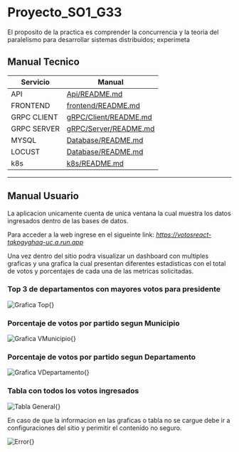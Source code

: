 # Proyecto_SO1_G33

El proposito de la practica es comprender la concurrencia y la teoria del paralelismo para desarrollar sistemas distribuidos; experimeta

## Manual Tecnico  

| Servicio | Manual |
| ------ | ------ |
| API | [Api/README.md](https://github.com/EstuardoSon/Proyecto_SO1_G33/tree/main/Api/README.md) |
| FRONTEND | [frontend/README.md](https://github.com/EstuardoSon/Proyecto_SO1_G33/tree/main/frontend/README.md) |
| GRPC CLIENT | [gRPC/Client/README.md](https://github.com/EstuardoSon/Proyecto_SO1_G33/tree/main/gRPC/Client/README.md) |
| GRPC SERVER | [gRPC/Server/README.md](https://github.com/EstuardoSon/Proyecto_SO1_G33/tree/main/gRPC/Server/README.md) |
| MYSQL | [Database/README.md](https://github.com/EstuardoSon/Proyecto_SO1_G33/tree/main/SQL/README.md) |
| LOCUST | [Database/README.md](https://github.com/EstuardoSon/Proyecto_SO1_G33/tree/main/locust/README.md) |
| k8s | [k8s/README.md](https://github.com/EstuardoSon/Proyecto_SO1_G33/tree/main/k8s/README.md) |


---
## Manual Usuario
La aplicacion unicamente cuenta de unica ventana la cual muestra los datos ingresados dentro de las bases de datos.

Para acceder a la web ingrese en el sigueinte link: 
*https://votosreact-tqkpgyghaq-uc.a.run.app*

Una vez dentro del sitio podra visualizar un dashboard con multiples graficas y una grafica la cual presentan diferentes estadisticas con el total de votos y porcentajes de cada una de las metricas solicitadas.

### Top 3 de departamentos con mayores votos para presidente
![Grafica Top](https://github.com/EstuardoSon/Proyecto_SO1_G33/tree/main/ImagenesWeb/Top.png){}

### Porcentaje de votos por partido segun Municipio
![Grafica VMunicipio](https://github.com/EstuardoSon/Proyecto_SO1_G33/tree/main/ImagenesWeb/VMunicipio.png){}

### Porcentaje de votos por partido segun Departamento
![Grafica VDepartamento](https://github.com/EstuardoSon/Proyecto_SO1_G33/tree/main/ImagenesWeb/VDepartamento.png){}

### Tabla con todos los votos ingresados
![Tabla General](https://github.com/EstuardoSon/Proyecto_SO1_G33/tree/main/ImagenesWeb/Tabla.png){}

En caso de que la informacion en las graficas o tabla no se cargue debe ir a configuraciones del sitio y perimitir el contenido no seguro.

![Error](https://github.com/EstuardoSon/Proyecto_SO1_G33/tree/main/ImagenesWeb/Error.jpeg){}